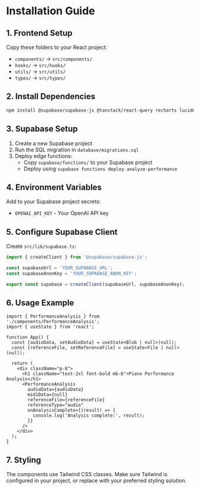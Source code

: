 
# Installation Guide

## 1. Frontend Setup

Copy these folders to your React project:
- `components/` → `src/components/`
- `hooks/` → `src/hooks/`
- `utils/` → `src/utils/`
- `types/` → `src/types/`

## 2. Install Dependencies

```bash
npm install @supabase/supabase-js @tanstack/react-query recharts lucide-react
```

## 3. Supabase Setup

1. Create a new Supabase project
2. Run the SQL migration in `database/migrations.sql`
3. Deploy edge functions:
   - Copy `supabase/functions/` to your Supabase project
   - Deploy using `supabase functions deploy analyze-performance`

## 4. Environment Variables

Add to your Supabase project secrets:
- `OPENAI_API_KEY` - Your OpenAI API key

## 5. Configure Supabase Client

Create `src/lib/supabase.ts`:
```typescript
import { createClient } from '@supabase/supabase-js';

const supabaseUrl = 'YOUR_SUPABASE_URL';
const supabaseAnonKey = 'YOUR_SUPABASE_ANON_KEY';

export const supabase = createClient(supabaseUrl, supabaseAnonKey);
```

## 6. Usage Example

```tsx
import { PerformanceAnalysis } from './components/PerformanceAnalysis';
import { useState } from 'react';

function App() {
  const [audioData, setAudioData] = useState<Blob | null>(null);
  const [referenceFile, setReferenceFile] = useState<File | null>(null);

  return (
    <div className="p-8">
      <h1 className="text-2xl font-bold mb-6">Piano Performance Analysis</h1>
      <PerformanceAnalysis
        audioData={audioData}
        midiData={null}
        referenceFile={referenceFile}
        referenceType="audio"
        onAnalysisComplete={(result) => {
          console.log('Analysis complete:', result);
        }}
      />
    </div>
  );
}
```

## 7. Styling

The components use Tailwind CSS classes. Make sure Tailwind is configured in your project, or replace with your preferred styling solution.
